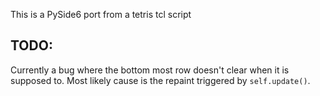 This is a PySide6 port from a tetris tcl script

## TODO:
Currently a bug where the bottom most row doesn't clear when it is supposed to. Most likely cause is the repaint triggered by `self.update()`. 